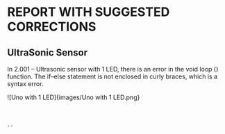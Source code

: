 # REPORT WITH SUGGESTED CORRECTIONS
## UltraSonic Sensor

In 2.001 – Ultrasonic sensor with 1 LED, there is an error in the void loop () function. The if–else statement is not enclosed in curly braces, which is a syntax error. 

![Uno with 1 LED]{images/Uno with 1 LED.png}
```



``